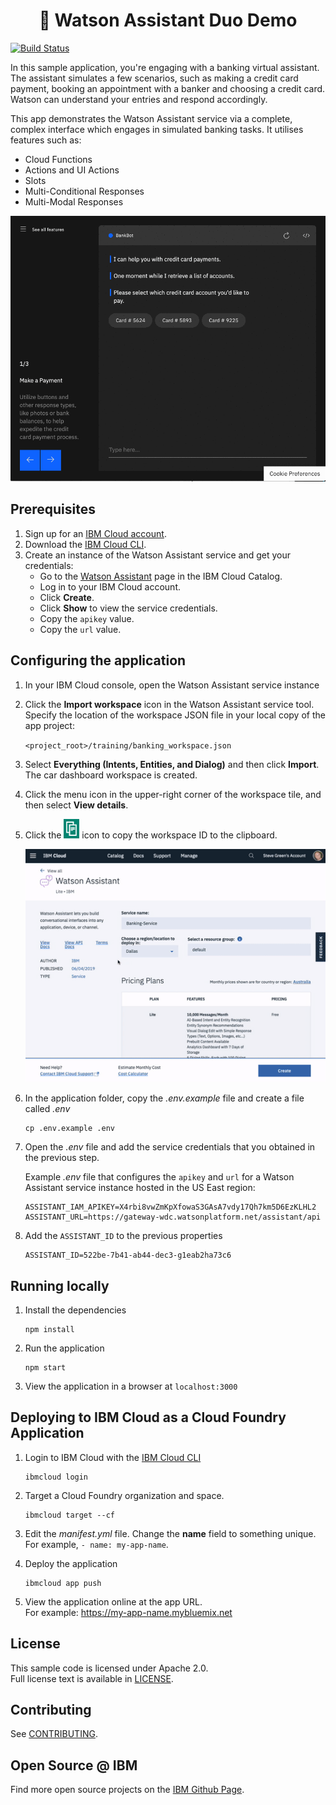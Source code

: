 <h1 align="center" style="border-bottom: none;">🚀 Watson Assistant Duo Demo</h1>

[![Build Status](https://travis-ci.org/watson-developer-cloud/assistant-demo.svg?branch=master)](https://travis-ci.org/watson-developer-cloud/assistant-demo)

In this sample application, you're engaging with a banking virtual assistant. The assistant simulates a few scenarios, such as making a credit card payment, booking an appointment with a banker and choosing a credit card. Watson can understand your entries and respond accordingly.

This app demonstrates the Watson Assistant service via a complete, complex interface which engages in simulated banking tasks. It utilises features such as:
 * Cloud Functions
 * Actions and UI Actions
 * Slots
 * Multi-Conditional Responses
 * Multi-Modal Responses


[![Demo](./readme_images/demo.gif)](https://watson-assistant-demo.ng.bluemix.net)



## Prerequisites

1. Sign up for an [IBM Cloud account](https://cloud.ibm.com/registration).
1. Download the [IBM Cloud CLI](https://cloud.ibm.com/docs/cli/index.html#overview).
1. Create an instance of the Watson Assistant service and get your credentials:
    - Go to the [Watson Assistant][service_url] page in the IBM Cloud Catalog.
    - Log in to your IBM Cloud account.
    - Click **Create**.
    - Click **Show** to view the service credentials.
    - Copy the `apikey` value.
    - Copy the `url` value.

## Configuring the application

1. In your IBM Cloud console, open the Watson Assistant service instance

1. Click the **Import workspace** icon in the Watson Assistant service tool. Specify the location of the workspace JSON file in your local copy of the app project:

    `<project_root>/training/banking_workspace.json`

1. Select **Everything (Intents, Entities, and Dialog)** and then click **Import**. The car dashboard workspace is created.

1. Click the menu icon in the upper-right corner of the workspace tile, and then select **View details**.

1. Click the ![Copy](readme_images/copy_icon.png) icon to copy the workspace ID to the clipboard.

    ![Steps to get credentials](readme_images/assistant-demo.gif)

1. In the application folder, copy the *.env.example* file and create a file called *.env*

    ```
    cp .env.example .env
    ```

1. Open the *.env* file and add the service credentials that you obtained in the previous step.

    Example *.env* file that configures the `apikey` and `url` for a Watson Assistant service instance hosted in the US East region:

    ```
    ASSISTANT_IAM_APIKEY=X4rbi8vwZmKpXfowaS3GAsA7vdy17Qh7km5D6EzKLHL2
    ASSISTANT_URL=https://gateway-wdc.watsonplatform.net/assistant/api
    ```

1. Add the `ASSISTANT_ID` to the previous properties

    ```
    ASSISTANT_ID=522be-7b41-ab44-dec3-g1eab2ha73c6
    ```

## Running locally

1. Install the dependencies

    ```
    npm install
    ```

1. Run the application

    ```
    npm start
    ```

1. View the application in a browser at `localhost:3000`

## Deploying to IBM Cloud as a Cloud Foundry Application

1. Login to IBM Cloud with the [IBM Cloud CLI](https://cloud.ibm.com/docs/cli?topic=cloud-cli-ibmcloud-cli#overview)

    ```
    ibmcloud login
    ```

1. Target a Cloud Foundry organization and space.

    ```
    ibmcloud target --cf
    ```

1. Edit the *manifest.yml* file. Change the **name** field to something unique.  
  For example, `- name: my-app-name`.
1. Deploy the application

    ```
    ibmcloud app push
    ```

1. View the application online at the app URL.  
For example: https://my-app-name.mybluemix.net


## License

This sample code is licensed under Apache 2.0.  
Full license text is available in [LICENSE](LICENSE).

## Contributing

See [CONTRIBUTING](CONTRIBUTING.md).

## Open Source @ IBM

Find more open source projects on the
[IBM Github Page](http://ibm.github.io/).

[service_url]: https://www.ibm.com/cloud/watson-assistant/
[docs]: https://cloud.ibm.com/docs/services/assistant/index.html#about
[demo_url]: http://assistant-demo.ng.bluemix.net/
[doc_intents]: (https://cloud.ibm.com/docs/services/assistant?topic=assistant-intents#intents)
[docs_landing]: (https://cloud.ibm.com/docs/services/assistant?topic=assistant-getting-started#getting-started)
